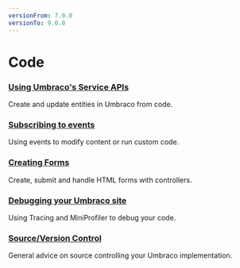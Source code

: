 ```yaml
---
versionFrom: 7.0.0
versionTo: 9.0.0
---
```


# Code

### [Using Umbraco's Service APIs](Umbraco-Services/)
Create and update entities in Umbraco from code.

### [Subscribing to events](Subscribing-To-Events/)
Using events to modify content or run custom code.

### [Creating Forms](Creating-Forms/)
Create, submit and handle HTML forms with controllers.

### [Debugging your Umbraco site](Debugging/)
Using Tracing and MiniProfiler to debug your code.

### [Source/Version Control](Source-Control/)
General advice on source controlling your Umbraco implementation.
